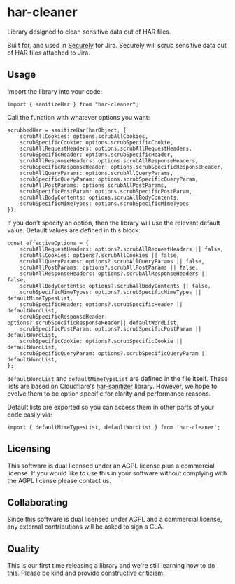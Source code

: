 # har-cleaner

Library designed to clean sensitive data out of HAR files.

Built for, and used in [Securely](https://marketplace.atlassian.com/apps/1232593/securely-for-jira-har-file-cleaner-compliance-and-privacy) for Jira. Securely will scrub sensitive data out of HAR files attached to Jira.

## Usage

Import the library into your code:

```
import { sanitizeHar } from "har-cleaner";
```

Call the function with whatever options you want:

```
scrubbedHar = sanitizeHar(harObject, {
    scrubAllCookies: options.scrubAllCookies,
    scrubSpecificCookie: options.scrubSpecificCookie,
    scrubAllRequestHeaders: options.scrubAllRequestHeaders,
    scrubSpecificHeader: options.scrubSpecificHeader,
    scrubAllResponseHeaders: options.scrubAllResponseHeaders,
    scrubSpecificResponseHeader: options.scrubSpecificResponseHeader,
    scrubAllQueryParams: options.scrubAllQueryParams,
    scrubSpecificQueryParam: options.scrubSpecificQueryParam,
    scrubAllPostParams: options.scrubAllPostParams,
    scrubSpecificPostParam: options.scrubSpecificPostParam,
    scrubAllBodyContents: options.scrubAllBodyContents,
    scrubSpecificMimeTypes: options.scrubSpecificMimeTypes
});
```

If you don't specify an option, then the library will use the relevant default value. Default values are defined in this block:

```
const effectiveOptions = {
    scrubAllRequestHeaders: options?.scrubAllRequestHeaders || false,
    scrubAllCookies: options?.scrubAllCookies || false,
    scrubAllQueryParams: options?.scrubAllQueryParams || false,
    scrubAllPostParams: options?.scrubAllPostParams || false,
    scrubAllResponseHeaders: options?.scrubAllResponseHeaders || false,
    scrubAllBodyContents: options?.scrubAllBodyContents || false,
    scrubSpecificMimeTypes: options?.scrubSpecificMimeTypes || defaultMimeTypesList,
    scrubSpecificHeader: options?.scrubSpecificHeader || defaultWordList,
    scrubSpecificResponseHeader: options?.scrubSpecificResponseHeader|| defaultWordList,
    scrubSpecificPostParam: options?.scrubSpecificPostParam || defaultWordList,
    scrubSpecificCookie: options?.scrubSpecificCookie || defaultWordList,
    scrubSpecificQueryParam: options?.scrubSpecificQueryParam || defaultWordList,
};
```

`defaultWordList` and `defaultMimeTypeList` are defined in the file itself. These lists are based on Cloudflare's [har-sanitizer](https://github.com/cloudflare/har-sanitizer) library. However, we hope to evolve them to be option specific for clarity and performance reasons.

Default lists are exported so you can access them in other parts of your code easily via:

```
import { defaultMimeTypesList, defaultWordList } from 'har-cleaner';
```

## Licensing

This software is dual licensed under an AGPL license plus a commercial license. If you would like to use this in your software without complying with the AGPL license please contact us.

## Collaborating

Since this software is dual licensed under AGPL and a commercial license, any external contributions will be asked to sign a CLA.

## Quality

This is our first time releasing a library and we're still learning how to do this. Please be kind and provide constructive criticism.